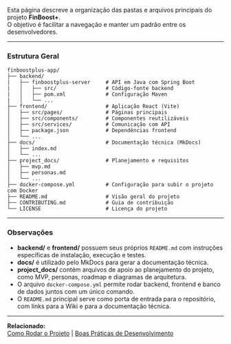 Esta página descreve a organização das pastas e arquivos principais do projeto **FinBoost+**.  
O objetivo é facilitar a navegação e manter um padrão entre os desenvolvedores.

---

### Estrutura Geral

```
finboostplus-app/
├── backend/  
|   ├── finboostplus-server     # API em Java com Spring Boot
|   │   ├── src/                # Código-fonte backend
|   │   ├── pom.xml             # Configuração Maven
|   │   └── ...
├── frontend/                   # Aplicação React (Vite)
│   ├── src/pages/              # Páginas principais
│   ├── src/components/         # Componentes reutilizáveis
│   ├── src/services/           # Comunicação com API
│   ├── package.json            # Dependências frontend
│   └── ...
├── docs/                       # Documentação técnica (MkDocs)
│   ├── index.md
│   └── ...
├── project_docs/               # Planejamento e requisitos
│   ├── mvp.md
│   ├── personas.md
│   └── ...
├── docker-compose.yml          # Configuração para subir o projeto com Docker
├── README.md                   # Visão geral do projeto
├── CONTRIBUTING.md             # Guia de contribuição
└── LICENSE                     # Licença do projeto
```

---

### Observações

- **backend/** e **frontend/** possuem seus próprios `README.md` com instruções específicas de instalação, execução e testes.
- **docs/** é utilizado pelo MkDocs para gerar a documentação técnica.
- **project_docs/** contém arquivos de apoio ao planejamento do projeto, como MVP, personas, roadmap e diagramas de arquitetura.
- O arquivo `docker-compose.yml` permite rodar backend, frontend e banco de dados juntos com um único comando.
- O `README.md` principal serve como porta de entrada para o repositório, com links para a Wiki e para a documentação técnica.

---

**Relacionado:**  
[Como Rodar o Projeto](./Como-Rodar-o-Projeto) | [Boas Práticas de Desenvolvimento](./Boas-Praticas-de-Desenvolvimento)